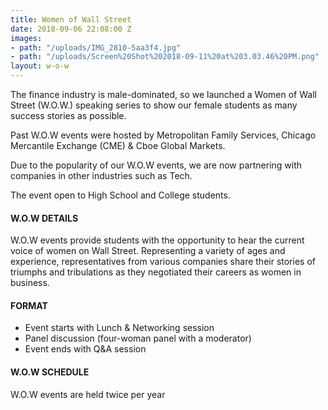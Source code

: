 ```yaml
---
title: Women of Wall Street
date: 2018-09-06 22:08:00 Z
images:
- path: "/uploads/IMG_2810-5aa3f4.jpg"
- path: "/uploads/Screen%20Shot%202018-09-11%20at%203.03.46%20PM.png"
layout: w-o-w
---
```


The finance industry is male-dominated, so we launched a Women of Wall Street (W.O.W.) speaking series to show our female students as many success stories as possible.

Past W.O.W events were hosted by Metropolitan Family Services, Chicago Mercantile Exchange (CME) & Cboe Global Markets.

Due to the popularity of our W.O.W events, we are now partnering with companies in other industries such as Tech.

The event open to High School and College students.

#### W.O.W DETAILS

W.O.W events provide students with the opportunity to hear the current voice of women on Wall Street. Representing a variety of ages and experience, representatives from various companies share their stories of triumphs and tribulations as they negotiated their careers as women in business.

#### FORMAT

*   Event starts with Lunch & Networking session
*   Panel discussion (four-woman panel with a moderator)
*   Event ends with Q&A session

#### W.O.W SCHEDULE

W.O.W events are held twice per year
